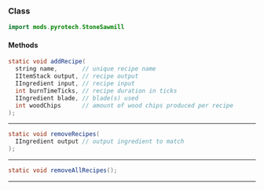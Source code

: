 
### Class

```java
import mods.pyrotech.StoneSawmill
```

#### Methods

```java
static void addRecipe(
  string name,       // unique recipe name
  IItemStack output, // recipe output
  IIngredient input, // recipe input
  int burnTimeTicks, // recipe duration in ticks
  IIngredient blade, // blade(s) used
  int woodChips      // amount of wood chips produced per recipe
);
```


---


```java
static void removeRecipes(
  IIngredient output // output ingredient to match
);
```


---


```java
static void removeAllRecipes();
```


---

